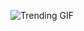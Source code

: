 
<!-- GIF_SECTION -->
![Trending GIF](https://media0.giphy.com/media/v1.Y2lkPThiYjIxNzcycDZtMWUwMjMyMnNlcjZqc2NoczEwcHB2bW96YnVoc3ptdmxiaDRzcSZlcD12MV9naWZzX3NlYXJjaCZjdD1n/3ohs7WnQtnXbXOOrO8/giphy.gif)
<!-- END_GIF_SECTION -->
